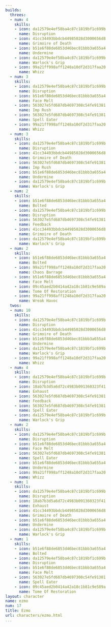 ```yaml
---
builds:
  threes:
  - num: 4
    skills:
    - icon: da12579e4ef58ba4c87c1819bf1c699b
      name: Disruption
    - icon: 41cc34493bbdcb44985028d3000656d8
      name: Grimoire of Death
    - icon: b51e6f88de6853d46bec81bbb3a655a4
      name: Undermine
    - icon: da12579e4ef58ba4c87c1819bf1c699b
      name: Warlock's Grip
    - icon: 99a21ff998aff1248a10df2d317faa20
      name: Whizz
  - num: 3
    skills:
    - icon: da12579e4ef58ba4c87c1819bf1c699b
      name: Disruption
    - icon: b51e6f88de6853d46bec81bbb3a655a4
      name: Face Melt
    - icon: 563027e5fd687db4697308c54fe91381
      name: Imp Rush
    - icon: 563027e5fd687db4697308c54fe91381
      name: Spell Eater
    - icon: 99a21ff998aff1248a10df2d317faa20
      name: Whizz
  - num: 3
    skills:
    - icon: da12579e4ef58ba4c87c1819bf1c699b
      name: Disruption
    - icon: 41cc34493bbdcb44985028d3000656d8
      name: Grimoire of Death
    - icon: 563027e5fd687db4697308c54fe91381
      name: Imp Rush
    - icon: b51e6f88de6853d46bec81bbb3a655a4
      name: Undermine
    - icon: da12579e4ef58ba4c87c1819bf1c699b
      name: Warlock's Grip
  - num: 2
    skills:
    - icon: b51e6f88de6853d46bec81bbb3a655a4
      name: Bolted
    - icon: da12579e4ef58ba4c87c1819bf1c699b
      name: Disruption
    - icon: 563027e5fd687db4697308c54fe91381
      name: Feedback
    - icon: 41cc34493bbdcb44985028d3000656d8
      name: Grimoire of Death
    - icon: da12579e4ef58ba4c87c1819bf1c699b
      name: Warlock's Grip
  - num: 2
    skills:
    - icon: b51e6f88de6853d46bec81bbb3a655a4
      name: Bolted
    - icon: 99a21ff998aff1248a10df2d317faa20
      name: Chaos Barrage
    - icon: b51e6f88de6853d46bec81bbb3a655a4
      name: Face Melt
    - icon: 09c45aed2b0414a42a18c1b81c9e589a
      name: Tome Of Restoration
    - icon: 99a21ff998aff1248a10df2d317faa20
      name: Wreak Havoc
  twos:
  - num: 10
    skills:
    - icon: da12579e4ef58ba4c87c1819bf1c699b
      name: Disruption
    - icon: 41cc34493bbdcb44985028d3000656d8
      name: Grimoire of Death
    - icon: b51e6f88de6853d46bec81bbb3a655a4
      name: Undermine
    - icon: da12579e4ef58ba4c87c1819bf1c699b
      name: Warlock's Grip
    - icon: 99a21ff998aff1248a10df2d317faa20
      name: Whizz
  - num: 4
    skills:
    - icon: da12579e4ef58ba4c87c1819bf1c699b
      name: Disruption
    - icon: 18ab7b3d5a6d72c4983b091360323f41
      name: Exhaust
    - icon: 563027e5fd687db4697308c54fe91381
      name: Feedback
    - icon: 563027e5fd687db4697308c54fe91381
      name: Spell Eater
    - icon: da12579e4ef58ba4c87c1819bf1c699b
      name: Warlock's Grip
  - num: 2
    skills:
    - icon: da12579e4ef58ba4c87c1819bf1c699b
      name: Disruption
    - icon: b51e6f88de6853d46bec81bbb3a655a4
      name: Face Melt
    - icon: 563027e5fd687db4697308c54fe91381
      name: Spell Eater
    - icon: b51e6f88de6853d46bec81bbb3a655a4
      name: Undermine
    - icon: 99a21ff998aff1248a10df2d317faa20
      name: Whizz
  - num: 1
    skills:
    - icon: da12579e4ef58ba4c87c1819bf1c699b
      name: Disruption
    - icon: 18ab7b3d5a6d72c4983b091360323f41
      name: Exhaust
    - icon: 41cc34493bbdcb44985028d3000656d8
      name: Grimoire of Death
    - icon: b51e6f88de6853d46bec81bbb3a655a4
      name: Undermine
    - icon: da12579e4ef58ba4c87c1819bf1c699b
      name: Warlock's Grip
  - num: 1
    skills:
    - icon: b51e6f88de6853d46bec81bbb3a655a4
      name: Bolted
    - icon: da12579e4ef58ba4c87c1819bf1c699b
      name: Disruption
    - icon: b51e6f88de6853d46bec81bbb3a655a4
      name: Face Melt
    - icon: 563027e5fd687db4697308c54fe91381
      name: Spell Eater
    - icon: 09c45aed2b0414a42a18c1b81c9e589a
      name: Tome Of Restoration
layout: character
name: ezmo
num: 17
title: Ezmo
url: characters/ezmo.html
...
```


